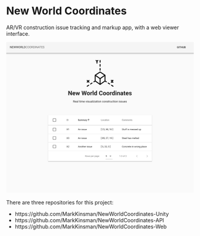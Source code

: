 # New World Coordinates

AR/VR construction issue tracking and markup app, with a web viewer interface.

![basic vue](assets/ui.png)

There are three repositories for this project: <br>
<ul>
  <li>https://github.com/MarkKinsman/NewWorldCoordinates-Unity
  <li>https://github.com/MarkKinsman/NewWorldCoordinates-API
  <li>https://github.com/MarkKinsman/NewWorldCoordinates-Web
</ul>

